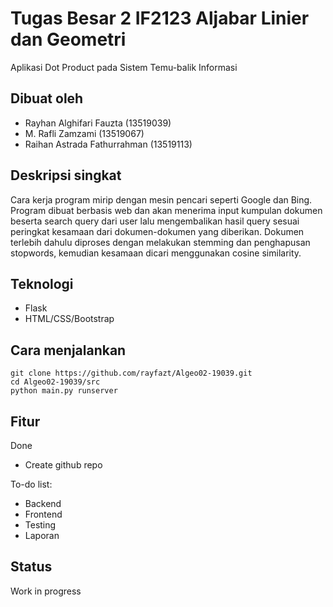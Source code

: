 # Tugas Besar 2 IF2123 Aljabar Linier dan Geometri
Aplikasi Dot Product pada Sistem Temu-balik Informasi

## Dibuat oleh
* Rayhan Alghifari Fauzta (13519039)
* M. Rafli Zamzami (13519067)
* Raihan Astrada Fathurrahman (13519113)

## Deskripsi singkat
Cara kerja program mirip dengan mesin pencari seperti Google dan Bing. Program dibuat berbasis web dan akan menerima input kumpulan dokumen beserta search query dari user lalu mengembalikan hasil query sesuai peringkat kesamaan dari dokumen-dokumen yang diberikan. Dokumen terlebih dahulu diproses dengan melakukan stemming dan penghapusan stopwords, kemudian kesamaan dicari menggunakan cosine similarity.

## Teknologi
* Flask
* HTML/CSS/Bootstrap

## Cara menjalankan
```
git clone https://github.com/rayfazt/Algeo02-19039.git
cd Algeo02-19039/src
python main.py runserver
```

## Fitur
Done
* Create github repo

To-do list:
* Backend
* Frontend
* Testing
* Laporan

## Status
Work in progress
